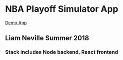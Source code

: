 # NBA Playoff Simulator App
[Demo App](https://nba-playoff-simulator.herokuapp.com/)

## Liam Neville Summer 2018

### Stack includes Node backend, React frontend
